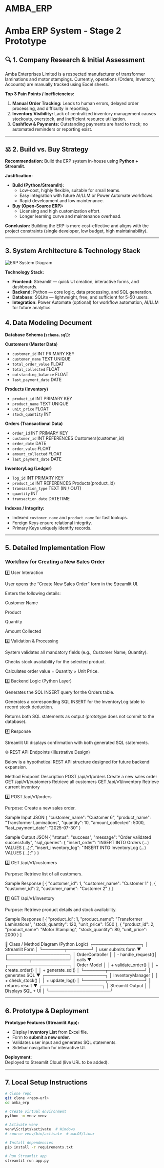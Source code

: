 # AMBA_ERP
# Amba ERP System - Stage 2 Prototype

## 🔍 1. Company Research & Initial Assessment

Amba Enterprises Limited is a respected manufacturer of transformer laminations and motor stampings. Currently, operations (Orders, Inventory, Accounts) are manually tracked using Excel sheets.  

**Top 3 Pain Points / Inefficiencies:**
1. **Manual Order Tracking:** Leads to human errors, delayed order processing, and difficulty in reporting.
2. **Inventory Visibility:** Lack of centralized inventory management causes stockouts, overstock, and inefficient resource utilization.
3. **Cashflow & Payments:** Outstanding payments are hard to track; no automated reminders or reporting exist.

---

## ⚖️ 2. Build vs. Buy Strategy

**Recommendation:** Build the ERP system in-house using **Python + Streamlit**.

**Justification:**
- **Build (Python/Streamlit):**
  - Low-cost, highly flexible, suitable for small teams.
  - Easy integration with future AI/LLM or Power Automate workflows.
  - Rapid development and low maintenance.
- **Buy (Open-Source ERP):**
  - Licensing and high customization effort.
  - Longer learning curve and maintenance overhead.
  
**Conclusion:** Building the ERP is more cost-effective and aligns with the project constraints (single developer, low budget, high maintainability).

---

## ️3. System Architecture & Technology Stack

![ERP System Diagram](images/System_Architecture.png)


**Technology Stack:**
- **Frontend:** Streamlit — quick UI creation, interactive forms, and dashboards.
- **Backend:** Python — core logic, data processing, and SQL generation.
- **Database:** SQLite — lightweight, free, and sufficient for 5-50 users.
- **Integration:** Power Automate (optional) for workflow automation, AI/LLM for future analytics

## ️4. Data Modeling Document

**Database Schema (`schema.sql`):**

**Customers (Master Data)**
- `customer_id` INT PRIMARY KEY
- `customer_name` TEXT UNIQUE
- `total_order_value` FLOAT
- `total_collected` FLOAT
- `outstanding_balance` FLOAT
- `last_payment_date` DATE

**Products (Inventory)**
- `product_id` INT PRIMARY KEY
- `product_name` TEXT UNIQUE
- `unit_price` FLOAT
- `stock_quantity` INT

**Orders (Transactional Data)**
- `order_id` INT PRIMARY KEY
- `customer_id` INT REFERENCES Customers(customer_id)
- `order_date` DATE
- `order_value` FLOAT
- `amount_collected` FLOAT
- `last_payment_date` DATE

**InventoryLog (Ledger)**
- `log_id` INT PRIMARY KEY
- `product_id` INT REFERENCES Products(product_id)
- `transaction_type` TEXT (IN / OUT)
- `quantity` INT
- `transaction_date` DATETIME

**Indexes / Integrity:**
- Indexed `customer_name` and `product_name` for fast lookups.
- Foreign Keys ensure relational integrity.
- Primary Keys uniquely identify records.

---

## 5. Detailed Implementation Flow

### Workflow for Creating a New Sales Order
1️⃣ User Interaction

User opens the “Create New Sales Order” form in the Streamlit UI.

Enters the following details:

Customer Name

Product

Quantity

Amount Collected



2️⃣ Validation & Processing

System validates all mandatory fields (e.g., Customer Name, Quantity).

Checks stock availability for the selected product.

Calculates order value = Quantity × Unit Price.

3️⃣ Backend Logic (Python Layer)

Generates the SQL INSERT query for the Orders table.

Generates a corresponding SQL INSERT for the InventoryLog table to record stock deduction.

Returns both SQL statements as output (prototype does not commit to the database).

4️⃣ Response

Streamlit UI displays confirmation with both generated SQL statements.

🌐 REST API Endpoints (Illustrative Design)

Below is a hypothetical REST API structure designed for future backend expansion.

Method	Endpoint	Description
POST	/api/v1/orders	Create a new sales order
GET	/api/v1/customers	Retrieve all customers
GET	/api/v1/inventory	Retrieve current inventory

1️⃣ POST /api/v1/orders

Purpose: Create a new sales order.

Sample Input JSON
{
  "customer_name": "Customer 6",
  "product_name": "Transformer Laminations",
  "quantity": 10,
  "amount_collected": 5000,
  "last_payment_date": "2025-07-30"
}

Sample Output JSON
{
  "status": "success",
  "message": "Order validated successfully",
  "sql_queries": {
    "insert_order": "INSERT INTO Orders (...) VALUES (...);",
    "insert_inventory_log": "INSERT INTO InventoryLog (...) VALUES (...);"
  }
}

2️⃣ GET /api/v1/customers

Purpose: Retrieve list of all customers.

Sample Response
[
  { "customer_id": 1, "customer_name": "Customer 1" },
  { "customer_id": 2, "customer_name": "Customer 2" }
]

3️⃣ GET /api/v1/inventory

Purpose: Retrieve product details and stock availability.

Sample Response
[
  { "product_id": 1, "product_name": "Transformer Laminations", "stock_quantity": 120, "unit_price": 1500 },
  { "product_id": 2, "product_name": "Motor Stamping", "stock_quantity": 80, "unit_price": 2000 }
]

🧱 Class / Method Diagram (Python Logic)
 ┌────────────────┐
 │ Streamlit Form │
 └───────┬────────┘
         │  user submits form
         ▼
 ┌────────────────────┐
 │  OrderController   │
 │  - handle_request()│
 └───────┬────────────┘
         │ calls
         ▼
 ┌────────────────────┐
 │     Order Model    │
 │ + validate_order() │
 │ + create_order()   │
 │ + generate_sql()   │
 └───────┬────────────┘
         │ generates SQL
         ▼
 ┌────────────────────┐
 │  InventoryManager  │
 │ + check_stock()    │
 │ + update_log()     │
 └───────┬────────────┘
         │ returns result
         ▼
 ┌────────────────────┐
 │  Streamlit Output  │
 │  Displays SQL + UI │
 └────────────────────┘

---

## 6. Prototype & Deployment

**Prototype Features (Streamlit App):**
- Display **Inventory List** from Excel file.
- Form to **submit a new order**.
- Validates user input and generates SQL statements.
- Sidebar navigation for interactive UI.

**Deployment:**  
Deployed to Streamlit Cloud (live URL to be added).

---

## 7. Local Setup Instructions

```bash
# Clone repo
git clone <repo-url>
cd amba_erp

# Create virtual environment
python -m venv venv

# Activate venv
venv\Scripts\activate  # Windows
# source venv/bin/activate  # macOS/Linux

# Install dependencies
pip install -r requirements.txt

# Run Streamlit app
streamlit run app.py
